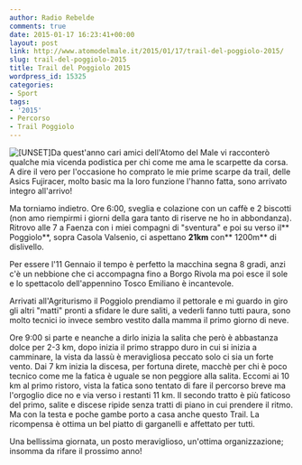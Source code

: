 ```yaml
---
author: Radio Rebelde
comments: true
date: 2015-01-17 16:23:41+00:00
layout: post
link: http://www.atomodelmale.it/2015/01/17/trail-del-poggiolo-2015/
slug: trail-del-poggiolo-2015
title: Trail del Poggiolo 2015
wordpress_id: 15325
categories:
- Sport
tags:
- '2015'
- Percorso
- Trail Poggiolo
---
```


![[UNSET]](http://www.atomodelmale.it/wp-content/uploads/2015/01/UNSET-300x225.jpg)Da quest'anno cari amici dell'Atomo del Male vi racconterò qualche mia vicenda podistica per chi come me ama le scarpette da corsa.
A dire il vero per l'occasione ho comprato le mie prime scarpe da trail, delle Asics Fujiracer, molto basic ma la loro funzione l'hanno fatta, sono arrivato integro all'arrivo!

Ma torniamo indietro. Ore 6:00, sveglia e colazione con un caffè e 2 biscotti (non amo riempirmi i giorni della gara tanto di riserve ne ho in abbondanza). Ritrovo alle 7 a Faenza con i miei compagni di "sventura" e poi su verso il** Poggiolo**, sopra Casola Valsenio, ci aspettano **21km** con** 1200m** di dislivello.

Per essere l'11 Gennaio il tempo è perfetto la macchina segna 8 gradi, anzi c'è un nebbione che ci accompagna fino a Borgo Rivola ma poi esce il sole e lo spettacolo dell'appennino Tosco Emiliano è incantevole.

Arrivati all'Agriturismo il Poggiolo prendiamo il pettorale e mi guardo in giro gli altri "matti" pronti a sfidare le dure saliti, a vederli fanno tutti paura, sono molto tecnici io invece sembro vestito dalla mamma il primo giorno di neve.



Ore 9:00 si parte e neanche a dirlo inizia la salita che però è abbastanza dolce per 2-3 km, dopo inizia il primo strappo duro in cui si inizia a camminare, la vista da lassù è meravigliosa peccato solo ci sia un forte vento. Dai 7 km inizia la discesa, per fortuna direte, macchè per chi è poco tecnico come me la fatica è uguale se non peggiore alla salita. Eccomi ai 10 km al primo ristoro, vista la fatica sono tentato di fare il percorso breve ma l'orgoglio dice no e via verso i restanti 11 km. Il secondo tratto è più faticoso del primo, salite e discese ripide senza tratti di piano in cui prendere il ritmo. Ma con la testa e poche gambe porto a casa anche questo Trail. La ricompensa è ottima un bel piatto di garganelli e affettato per tutti.

Una bellissima giornata, un posto meraviglioso, un'ottima organizzazione; insomma da rifare il prossimo anno!
